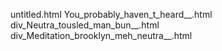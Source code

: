 untitled.html
You_probably_haven_t_heard__.html
div_Neutra_tousled_man_bun__.html
div_Meditation_brooklyn_meh_neutra__.html
